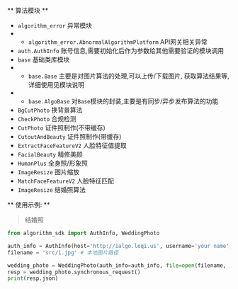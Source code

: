 ** 算法模块 **

* `algorithm_error` 异常模块  
* * `algorithm_error.AbnormalAlgorithmPlatform` API网关相关异常  
* `auth.AuthInfo` 账号信息,需要初始化后作为参数给其他需要验证的模块调用  
* `base` 基础类库模块
* * `base.Base` 主要是对图片算法的处理,可以上传/下载图片, 获取算法结果等,详细使用见模块说明
* * `base.AlgoBase` 对`Base`模块的封装,主要是有同步/异步发布算法的功能
* `BgCutPhoto` 换背景算法
* `CheckPhoto` 合规检测
* `CutPhoto` 证件照制作(不带缓存)
* `CutoutAndBeauty` 证件照制作(带缓存)
* `ExtractFaceFeatureV2` 人脸特征值提取
* `FacialBeauty` 精修美颜
* `HumanPlus` 全身照/形象照
* `ImageResize` 图片缩放
* `MatchFaceFeatureV2` 人脸特征匹配
* `ImageResize` 结婚照算法

** 使用示例: **
> 结婚照

```python
from algorithm_sdk import AuthInfo, WeddingPhoto

auth_info = AuthInfo(host='http://ialgo.leqi.us', username='your name', password='your password', intranet=True)
filename = 'src/1.jpg' # 本地图片路径

wedding_photo = WeddingPhoto(auth_info=auth_info, file=open(filename, 'rb').read())
resp = wedding_photo.synchronous_request()
print(resp.json)
```